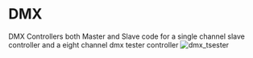 # DMX
DMX Controllers both Master and Slave code for a single channel slave controller and a eight channel dmx tester controller
![dmx_tsester](https://user-images.githubusercontent.com/30191216/29794057-0a516004-8c0c-11e7-923d-b4ca250c7dc0.jpg)

